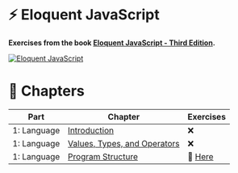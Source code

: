 # :zap: Eloquent JavaScript

**Exercises from the book [Eloquent JavaScript - Third Edition][book-url].**

[![Eloquent JavaScript][book-image]][book-url]

# :bookmark: Chapters

| Part | Chapter | Exercises |
| --- | --- | --- |
| 1: Language | [Introduction][chapter-0-url] | :x: |
| 1: Language | [Values, Types, and Operators][chapter-1-url] | :x: |
| 1: Language | [Program Structure][chapter-2-url] | :link: [Here][chapter-2-folder] |

[book-image]: https://eloquentjavascript.net/img/cover.jpg
[book-url]: https://eloquentjavascript.net/

[chapter-0-url]: https://eloquentjavascript.net/00_intro.html
[chapter-1-url]: https://eloquentjavascript.net/01_values.html
[chapter-2-url]: https://eloquentjavascript.net/02_program_structure.html
[chapter-2-folder]: ./program-structure/
